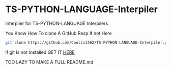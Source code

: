# TS-PYTHON-LANGUAGE-Interpiler

Interpiler for TS-PYTHON-LANGUAGE Interpilers

You Know How To clone A GitHub Resp If not Here

```bash
git clone https://github.com/Coolis1362/TS-PYTHON-LANGUAGE-Interpiler.git
```

If git Is not Installed GET IT [HERE](https://git-scm.com/downloads/win)

TOO LAZY TO MAKE A FULL README.md
